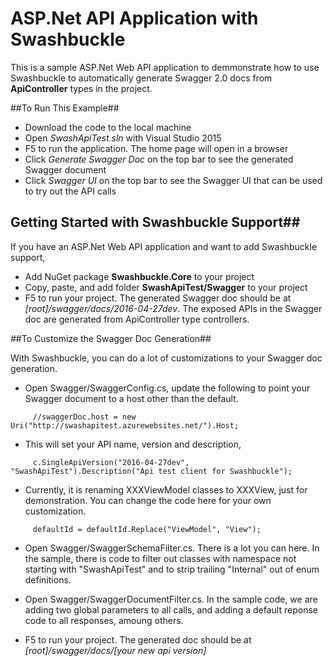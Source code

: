 ASP.Net API Application with Swashbuckle
=========

This is a sample ASP.Net Web API application to demmonstrate how to use Swashbuckle to automatically generate Swagger 2.0 docs from **ApiController** types in the project.

##To Run This Example##

* Download the code to the local machine
* Open *SwashApiTest.sln* with Visual Studio 2015
* F5 to run the application. The home page will open in a browser
* Click *Generate Swagger Doc* on the top bar to see the generated Swagger document
* Click *Swagger UI* on the top bar to see the Swagger UI that can be used to try out the API calls

## Getting Started with Swashbuckle Support##

If you have an ASP.Net Web API application and want to add Swashbuckle support,

* Add NuGet package **Swashbuckle.Core** to your project
* Copy, paste, and add folder **SwashApiTest/Swagger** to your project
* F5 to run your project. The generated Swagger doc should be at *[root]/swagger/docs/2016-04-27dev*. The exposed APIs in the Swagger doc are generated from ApiController type controllers.

##To Customize the Swagger Doc Generation##

With Swashbuckle, you can do a lot of customizations to your Swagger doc generation.

* Open Swagger/SwaggerConfig.cs, update the following to point your Swagger document to a host other than the default.
```
     //swaggerDoc.host = new Uri("http://swashapitest.azurewebsites.net/").Host;
```

* This will set your API name, version and description,

```
     c.SingleApiVersion("2016-04-27dev", "SwashApiTest").Description("Api test client for Swashbuckle");
```

* Currently, it is renaming XXXViewModel classes to XXXView, just for demonstration. You can change the code here for your own customization.
```
     defaultId = defaultId.Replace("ViewModel", "View");
```

* Open Swagger/SwaggerSchemaFilter.cs. There is a lot you can here. In the sample, there is code to filter out classes with namespace not starting with "SwashApiTest" and 
     to strip trailing "Internal" out of enum definitions.

* Open Swagger/SwaggerDocumentFilter.cs. In the sample code, we are adding two global parameters to all calls, 
     and adding a default reponse code to all responses, amoung others.

* F5 to run your project. The generated doc should be at *[root]/swagger/docs/[your new api version]*

